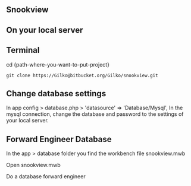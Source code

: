 ## Snookview

## On your local server

## Terminal

cd {path-where-you-want-to-put-project}

	git clone https://Gilko@bitbucket.org/Gilko/snookview.git

## Change database settings

In app config > database.php > 'datasource' => 'Database/Mysql',
In the mysql connection, change the database and password to the settings of your local server.


## Forward Engineer Database

In the app > database folder you find the workbench file snookview.mwb

Open snookview.mwb

Do a database forward engineer